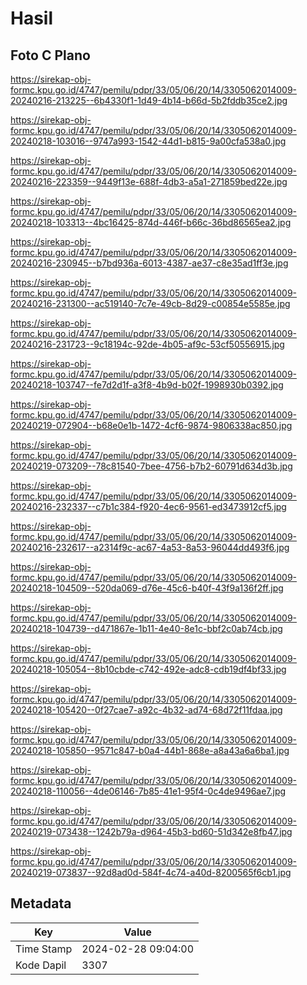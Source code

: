 # Hasil

## Foto C Plano

https://sirekap-obj-formc.kpu.go.id/4747/pemilu/pdpr/33/05/06/20/14/3305062014009-20240216-213225--6b4330f1-1d49-4b14-b66d-5b2fddb35ce2.jpg

https://sirekap-obj-formc.kpu.go.id/4747/pemilu/pdpr/33/05/06/20/14/3305062014009-20240218-103016--9747a993-1542-44d1-b815-9a00cfa538a0.jpg

https://sirekap-obj-formc.kpu.go.id/4747/pemilu/pdpr/33/05/06/20/14/3305062014009-20240216-223359--9449f13e-688f-4db3-a5a1-271859bed22e.jpg

https://sirekap-obj-formc.kpu.go.id/4747/pemilu/pdpr/33/05/06/20/14/3305062014009-20240218-103313--4bc16425-874d-446f-b66c-36bd86565ea2.jpg

https://sirekap-obj-formc.kpu.go.id/4747/pemilu/pdpr/33/05/06/20/14/3305062014009-20240216-230945--b7bd936a-6013-4387-ae37-c8e35ad1ff3e.jpg

https://sirekap-obj-formc.kpu.go.id/4747/pemilu/pdpr/33/05/06/20/14/3305062014009-20240216-231300--ac519140-7c7e-49cb-8d29-c00854e5585e.jpg

https://sirekap-obj-formc.kpu.go.id/4747/pemilu/pdpr/33/05/06/20/14/3305062014009-20240216-231723--9c18194c-92de-4b05-af9c-53cf50556915.jpg

https://sirekap-obj-formc.kpu.go.id/4747/pemilu/pdpr/33/05/06/20/14/3305062014009-20240218-103747--fe7d2d1f-a3f8-4b9d-b02f-1998930b0392.jpg

https://sirekap-obj-formc.kpu.go.id/4747/pemilu/pdpr/33/05/06/20/14/3305062014009-20240219-072904--b68e0e1b-1472-4cf6-9874-9806338ac850.jpg

https://sirekap-obj-formc.kpu.go.id/4747/pemilu/pdpr/33/05/06/20/14/3305062014009-20240219-073209--78c81540-7bee-4756-b7b2-60791d634d3b.jpg

https://sirekap-obj-formc.kpu.go.id/4747/pemilu/pdpr/33/05/06/20/14/3305062014009-20240216-232337--c7b1c384-f920-4ec6-9561-ed3473912cf5.jpg

https://sirekap-obj-formc.kpu.go.id/4747/pemilu/pdpr/33/05/06/20/14/3305062014009-20240216-232617--a2314f9c-ac67-4a53-8a53-96044dd493f6.jpg

https://sirekap-obj-formc.kpu.go.id/4747/pemilu/pdpr/33/05/06/20/14/3305062014009-20240218-104509--520da069-d76e-45c6-b40f-43f9a136f2ff.jpg

https://sirekap-obj-formc.kpu.go.id/4747/pemilu/pdpr/33/05/06/20/14/3305062014009-20240218-104739--d471867e-1b11-4e40-8e1c-bbf2c0ab74cb.jpg

https://sirekap-obj-formc.kpu.go.id/4747/pemilu/pdpr/33/05/06/20/14/3305062014009-20240218-105054--8b10cbde-c742-492e-adc8-cdb19df4bf33.jpg

https://sirekap-obj-formc.kpu.go.id/4747/pemilu/pdpr/33/05/06/20/14/3305062014009-20240218-105420--0f27cae7-a92c-4b32-ad74-68d72f11fdaa.jpg

https://sirekap-obj-formc.kpu.go.id/4747/pemilu/pdpr/33/05/06/20/14/3305062014009-20240218-105850--9571c847-b0a4-44b1-868e-a8a43a6a6ba1.jpg

https://sirekap-obj-formc.kpu.go.id/4747/pemilu/pdpr/33/05/06/20/14/3305062014009-20240218-110056--4de06146-7b85-41e1-95f4-0c4de9496ae7.jpg

https://sirekap-obj-formc.kpu.go.id/4747/pemilu/pdpr/33/05/06/20/14/3305062014009-20240219-073438--1242b79a-d964-45b3-bd60-51d342e8fb47.jpg

https://sirekap-obj-formc.kpu.go.id/4747/pemilu/pdpr/33/05/06/20/14/3305062014009-20240219-073837--92d8ad0d-584f-4c74-a40d-8200565f6cb1.jpg


## Metadata

| Key        | Value               |
| ---------- | ------------------- |
| Time Stamp | 2024-02-28 09:04:00 |
| Kode Dapil | 3307                |



